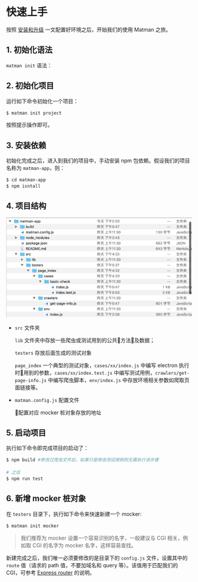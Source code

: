 # 快速上手

按照 [安装和升级](install.md) 一文配置好环境之后，开始我们的使用 Matman 之旅。

## 1. 初始化语法

`matman init` 语法：

## 2. 初始化项目

运行如下命令初始化一个项目：

```bash
$ matman init project
```

按照提示操作即可。

## 3. 安装依赖

初始化完成之后，进入到我们的项目中，手动安装 npm 包依赖。假设我们的项目名称为 `matman-app`，则：

```bash
$ cd matman-app
$ npm isntall
```

## 4. 项目结构
![`matman` 项目结构](./images/matmanproject.png)
- `src` 文件夹

    `lib` 文件夹中存放一些爬虫或测试用到的公共方法及数据；

    `testers` 存放后面生成的测试对象

    `page_index` 一个典型的测试对象，`cases/xx/index.js` 中编写 electron 执行时用到的参数，`cases/xx/index.test.js` 中编写测试用例，`crawlers/get-page-info.js` 中编写爬虫脚本，`env/index.js` 中存放环境相关参数如爬取页面链接等。

- `matman.config.js` 配置文件

    配置对应 mocker 桩对象存放的地址

## 5. 启动项目

执行如下命令即完成项目的启动了：

```bash
$ npm build #修改过爬虫文件后，如果只是修改测试用例则无需执行该步骤

# 之后
$ npm run test
```

## 6. 新增 mocker 桩对象

在 `testers` 目录下，执行如下命令来快速新建一个 mocker: 

```bash
$ matman init mocker
```

> 我们推荐为 mocker 设置一个容易识别的名字，一般建议与 CGI 相关，例如取 CGI 的名字为 mocker 名字，这样容易查找。

新建完成之后，我们唯一必须要修改的是目录下的 `config.js` 文件，设置其中的 `route` 值（请求的 path 值，不要加域名和 query 等）。该值用于匹配我们的 CGI，可参考 [Express router](http://expressjs.com/en/4x/api.html#router) 的说明。